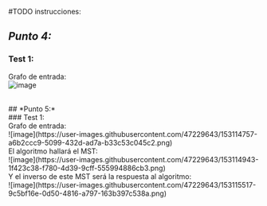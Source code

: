 #TODO instrucciones:

## *Punto 4:* <br />
### Test 1: <br />
Grafo de entrada: <br />
![image](https://user-images.githubusercontent.com/47229643/153116216-cacacfe4-87fe-490d-b285-806f17253803.png) <br />

<br />
## *Punto 5:* <br />
### Test 1: <br />
Grafo de entrada: <br />
![image](https://user-images.githubusercontent.com/47229643/153114757-a6b2ccc9-5099-432d-ad7a-b33c53c045c2.png)
<br />
El algoritmo hallará el MST: <br />
![image](https://user-images.githubusercontent.com/47229643/153114943-1f423c38-f780-4d39-9cff-555994886cb3.png)
<br />
Y el inverso de este MST será la respuesta al algoritmo:  <br />
![image](https://user-images.githubusercontent.com/47229643/153115517-9c5bf16e-0d50-4816-a797-163b397c538a.png)


